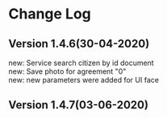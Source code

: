# Change Log 

## **Version 1.4.6(30-04-2020)** ##

new: Service search citizen by id document<br>
new: Save photo for agreement "0"<br>
new: new parameters were added for UI face<br>

## **Version 1.4.7(03-06-2020)** ##
